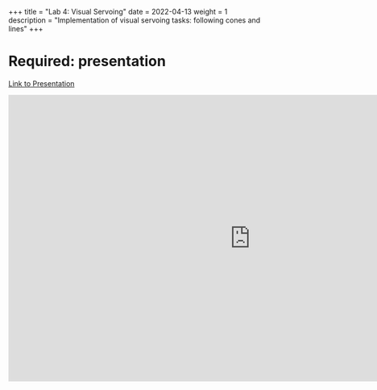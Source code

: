 +++
title = "Lab 4: Visual Servoing"
date = 2022-04-13
weight = 1
description = "Implementation of visual servoing tasks: following cones and lines"
+++

# Required: presentation

<!-- Inlude links to your presentation and a download of your report pdf: -->
    
[Link to Presentation](https://docs.google.com/presentation/d/e/2PACX-1vRV-I85VRdxvSbJL7WlyVqwQWOvGEGmh9EZ4cCbvLLcSIzjFc4uC68qS_uX5Z13Y4ptjLhRdCieNPOG/pub?start=false&loop=false&delayms=3000)

<!-- Inlude your presentation in your site by exporting it via google slides: (DONE) -->

<iframe src="https://docs.google.com/presentation/d/e/2PACX-1vRV-I85VRdxvSbJL7WlyVqwQWOvGEGmh9EZ4cCbvLLcSIzjFc4uC68qS_uX5Z13Y4ptjLhRdCieNPOG/embed?start=false&loop=false&delayms=3000" frameborder="0" width="960" height="569" allowfullscreen="true" mozallowfullscreen="true" webkitallowfullscreen="true"></iframe>